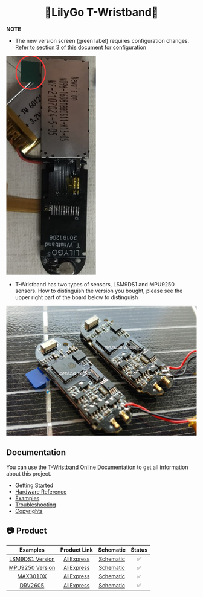 <h1 align = "center">🌟LilyGo T-Wristband🌟</h1>



**NOTE**

- The new version screen (green label) requires configuration changes. [Refer to section 3 of this document for configuration](examples/T-Wristband-MPU9250/README.MD)

![](docs/_static/readme/new_version_green_tag.png)

- T-Wristband has two types of sensors, LSM9DS1 and MPU9250 sensors. How to distinguish the version you bought, please see the upper right part of the board below to distinguish

![](docs/_static/readme/3.jpg)

## Documentation

You can use the [T-Wristband Online Documentation](https://t-wristband-zh-cn.readthedocs.io/en/latest) to get all information about this project.

* [Getting Started](https://t-wristband-zh-cn.readthedocs.io/en/latest/get-started/index.html)
* [Hardware Reference](https://docs.espressif.com/projects/arduino-esp32/en/latest/installing.html)
* [Examples](https://t-wristband-zh-cn.readthedocs.io/en/latest/soft-reference/index.html)
* [Troubleshooting](https://t-wristband-zh-cn.readthedocs.io/en/latest/soft-reference/troubleshooting.html)
* [Copyrights](https://t-wristband-zh-cn.readthedocs.io/en/latest/COPYRIGHT.html)

## 📷 Product

| Examples                                                  | Product  Link                                                   | Schematic                                                  | Status |
| :-------------------------------------------------------: | :-------------------------------------------------------------: | :---------------------------------------------------------: | :----: |
| [LSM9DS1 Version](examples/T-Wristband-LSM9DS1/README_CN.md) | [AliExpress](https://www.aliexpress.com/item/4001162589218.html) | [Schematic](./schematic/T_Wristband_lsm9ds1_20200306.pdf) |   ✅    |
| [MPU9250 Version](examples/T-Wristband-MPU9250/README_CN.md) | [AliExpress](https://www.aliexpress.com/item/4001162589218.html) | [Schematic](./schematic/T_Wristband_mpu9250.pdf)        |   ✅    |
| [MAX3010X](examples/T-Wristband-MAX3010X/README_CN.md)       | [AliExpress](https://www.aliexpress.com/item/3256801677444772.html) | [Schematic](./schematic/T_Wristband_MAX30102.pdf)       |   ✅    |
| [DRV2605](examples/T-Wristband-DRV2605/README_CN.md)         | [AliExpress](https://www.aliexpress.com/item/3256801703960897.html) | [Schematic](./schematic/T_Wristband_DRV2605.pdf)        |   ✅    |
